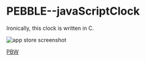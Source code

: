 # PEBBLE--javaScriptClock

Ironically, this clock is written in C.

![app store screenshot](https://usercontent.irccloud-cdn.com/file/Qo1XLVyk/screenshot-dev-portal.getpebble.com%202015-12-31%2016-02-18.png)

[PBW](https://usercontent.irccloud-cdn.com/file/0dHOwE0E/JS_clock.pbw)
